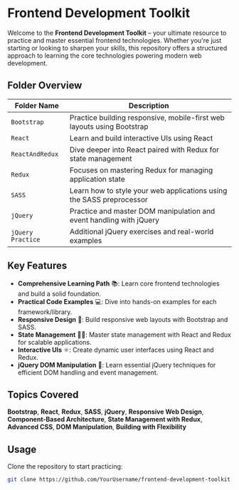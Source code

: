 # Frontend Development Toolkit

Welcome to the **Frontend Development Toolkit** – your ultimate resource to practice and master essential frontend technologies. Whether you're just starting or looking to sharpen your skills, this repository offers a structured approach to learning the core technologies powering modern web development.

## Folder Overview

| Folder Name          | Description                                                   |
|----------------------|---------------------------------------------------------------|
| `Bootstrap`           | Practice building responsive, mobile-first web layouts using Bootstrap |
| `React`               | Learn and build interactive UIs using React                   |
| `ReactAndRedux`       | Dive deeper into React paired with Redux for state management |
| `Redux`               | Focuses on mastering Redux for managing application state     |
| `SASS`                | Learn how to style your web applications using the SASS preprocessor |
| `jQuery`              | Practice and master DOM manipulation and event handling with jQuery |
| `jQuery Practice`     | Additional jQuery exercises and real-world examples           |

## Key Features

- **Comprehensive Learning Path** 📚: Learn core frontend technologies and build a solid foundation.
- **Practical Code Examples** 💻: Dive into hands-on examples for each framework/library.
- **Responsive Design** 📱: Build responsive web layouts with Bootstrap and SASS.
- **State Management** 🧑‍💻: Master state management with React and Redux for scalable applications.
- **Interactive UIs** ⚛️: Create dynamic user interfaces using React and Redux.
- **jQuery DOM Manipulation** 🔧: Learn essential jQuery techniques for efficient DOM handling and event management.

## Topics Covered

**Bootstrap**, **React**, **Redux**, **SASS**, **jQuery**, **Responsive Web Design**, **Component-Based Architecture**, **State Management with Redux**, **Advanced CSS**, **DOM Manipulation**, **Building with Flexibility**

## Usage

Clone the repository to start practicing:

```bash
git clone https://github.com/YourUsername/frontend-development-toolkit.git
